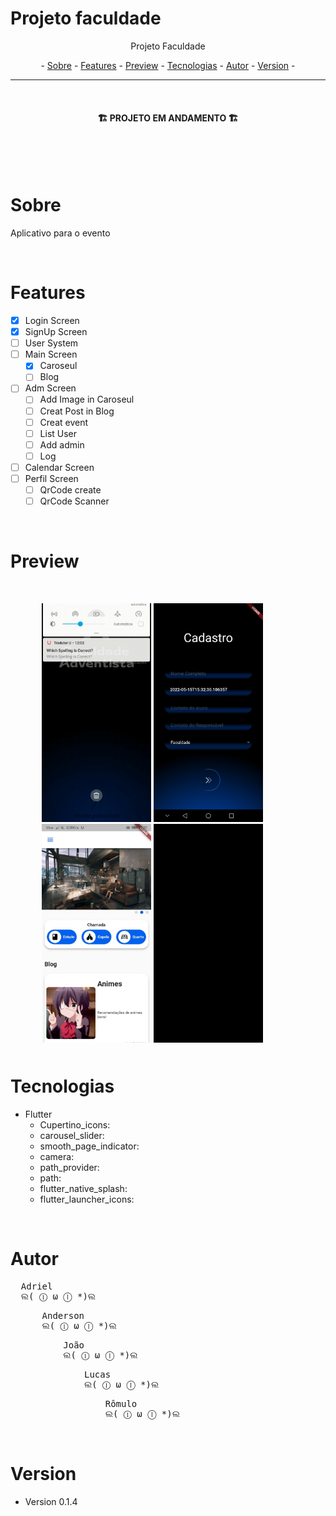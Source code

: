 # Projeto faculdade

<p align="center">Projeto Faculdade</p>

<p align="center"> -
  <a href="#sobre">Sobre</a> -
  <a href="#features">Features</a> -
  <a href="#preview">Preview</a> -
  <a href="#tecnologias">Tecnologias</a> -
  <a href="#autor">Autor</a> -
  <a href="#version">Version</a> -
</p>

---
<br>


<h4 align="center">🏗️ PROJETO EM ANDAMENTO 🏗️</h4>

<br>
<br>
<br>

# Sobre
<p>Aplicativo para o evento</p>

<br>

# Features
- [x] Login Screen
- [x] SignUp Screen
- [ ] User System
- [ ] Main Screen
  - [x] Caroseul
  - [ ] Blog
- [ ] Adm Screen
  - [ ] Add Image in Caroseul
  - [ ] Creat Post in Blog
  - [ ] Creat event
  - [ ] List User
  - [ ] Add admin
  - [ ] Log 
- [ ] Calendar Screen
- [ ] Perfil Screen
  - [ ] QrCode create
  - [ ] QrCode Scanner

<br>

# Preview
<div style="margin: 50px">
  <img  alt="Primeira tela" title="primeira tela" src="GitHub\FirstScreen.gif" height="350px" />
  <img style=""  alt="Tela de cadastro" title="Tela de cadastro" src="GitHub\SignUp_Screen.jpeg" height="350px" />
  <img style=""  alt="Tela principal" title="Tela principal" src="GitHub\MainScreen.jpeg" height="350px" />
  <img style=""  alt="Tela principal" title="Tela principal" src="GitHub\MainScreen_gif.gif" height="350px" />
</div>


# Tecnologias

- Flutter
  - Cupertino_icons:
  - carousel_slider:
  - smooth_page_indicator:
  - camera:
  - path_provider:
  - path:
  - flutter_native_splash: 
  - flutter_launcher_icons: 
  
<br>

# Autor
<pre>
  Adriel
  ଲ( ⓛ ω ⓛ *)ଲ
</pre>
<pre>
      Anderson
      ଲ( ⓛ ω ⓛ *)ଲ 
</pre>
<pre>
          João
          ଲ( ⓛ ω ⓛ *)ଲ 
</pre>
<pre>
              Lucas
              ଲ( ⓛ ω ⓛ *)ଲ 
</pre>
<pre>
                  Rômulo
                  ଲ( ⓛ ω ⓛ *)ଲ 
</pre>

<br>

# Version
- Version 0.1.4


